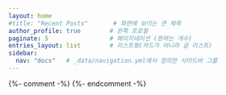 ```yaml
---
layout: home
#title: "Recent Posts"       # 화면에 보이는 큰 제목
author_profile: true        # 왼쪽 프로필
paginate: 5                 # 페이지네이션 (원하는 개수)
entries_layout: list        # 리스트형(카드가 아니라 글 리스트)
sidebar:
  nav: "docs"   # _data/navigation.yml에서 정의한 사이드바 그룹
---
```


{%- comment -%}
{%- endcomment -%}
